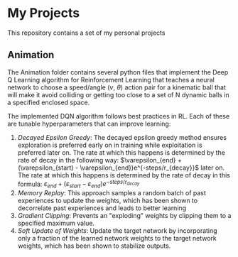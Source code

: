 # My Projects
This repository contains a set of my personal projects

## Animation
The Animation folder contains several python files that implement the Deep Q Learning algorithm for Reinforcement Learning that
teaches a neural network to choose a speed/angle ($v$, $\theta$) action pair for a kinematic ball that will make it avoid colliding or getting too
close to a set of N dynamic balls in a specified enclosed space.

The implemented DQN algorithm follows best practices in RL. Each of these are tunable hyperparameters that can improve learning:
1. _Decayed Epsilon Greedy_: The decayed epsilon greedy method ensures exploration is preferred early on in training while exploitation is preferred
later on. The rate at which this happens is determined by the rate of decay in the following way: $\varepsilon_{end} + (\varepsilon_{start) - \varepsilon_{end})e^{-steps/r_{decay}}$
later on. The rate at which this happens is determined by the rate of decay in this formula: $\varepsilon_{end} + (\varepsilon_{start} - \varepsilon_{end})e^{-steps/r_{decay}}$
2. _Memory Replay_: This approach samples a random batch of past experiences to update the weights, which has been shown to decorrelate past experiences
and leads to better learning
3. _Gradient Clipping_: Prevents an "exploding" weights by clipping them to a specified maximum value.
4. _Soft Update of Weights_: Update the target network by incorporating only a fraction of the learned network weights to the target network weights, which has been shown to
stabilize outputs.
